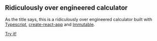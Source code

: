 ## Ridiculously over engineered calculator

As the title says, this is a ridiculously over engineered calculator built with [Typescript](https://www.typescriptlang.org/), [create-react-app](https://create-react-app.dev/) and [Immutable](https://immutable-js.github.io/immutable-js/).

[Try it!](http://fdograph.github.io/ridiculously-over-engineered-calculator)





 
